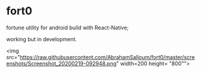# fort0

fortune utility for android build with React-Native; 

working but in development. 

<img src="https://raw.githubusercontent.com/AbrahamSalloum/fort0/master/screenshots/Screenshot_20200219-092948.png" width=200 height= "800"">
